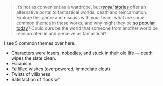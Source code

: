 > It’s not as convenient as a wardrobe, but [_tensei_ stories](https://soranews24.com/2022/10/29/why-are-there-so-many-reincarnation-and-villainess-anime-and-manga-manga-editor-explains/) offer an alternative portal to fantastical worlds: death and reincarnation. Explore this genre and discuss with your team: what are some common themes in these works, and why might they be [so popular today](https://www.cbr.com/isekai-anime-reflect-modern-society-escapism/)? Could ours be the world that someone from another world be reincarnated in and perceive as fantastical?

I see 5 common themes over here:

 - Characters were losers, nobodies, and stuck in their old life — death wipes the slate clean.
 - Escapism.
 - Fulfilled wishes (overpowered, immediate clout)
 - Twists of villianess
 - Satisfaction of “look w”